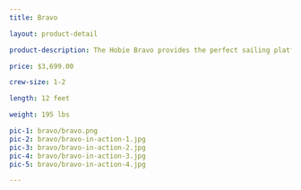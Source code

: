 ```yaml
---
title: Bravo

layout: product-detail

product-description: The Hobie Bravo provides the perfect sailing platform. Its rugged, rotomolded polyethylene hull encourages picnic outings to inviting beaches and removes all docking anxieties, irrespective of wind speed. The Bravo’s generously cut, square-top mainsail efficiently captures zephyrs while automatically twisting off when puffs hit, helping to keep the boat flat. The efficient A-frame mast is easy to step, and the boomless, roller-furling, multicolored Dacron mainsail makes reefing easy and allows for consequence-free gybes.

price: $3,699.00

crew-size: 1-2

length: 12 feet

weight: 195 lbs

pic-1: bravo/bravo.png
pic-2: bravo/bravo-in-action-1.jpg
pic-3: bravo/bravo-in-action-2.jpg
pic-4: bravo/bravo-in-action-3.jpg
pic-5: bravo/bravo-in-action-4.jpg

---
```

